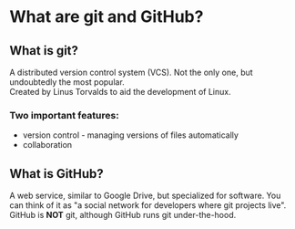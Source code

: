 # What are git and GitHub?

## What is git?
A distributed version control system (VCS). Not the only one, but undoubtedly the most popular. <br>
Created by Linus Torvalds to aid the development of Linux.

### Two important features:
 - version control - managing versions of files automatically
 - collaboration

## What is GitHub?
A web service, similar to Google Drive, but specialized for software. You can think of it as "a social network for developers where git projects live". <br>
GitHub is **NOT** git, although GitHub runs git under-the-hood.
